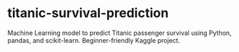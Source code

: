 # titanic-survival-prediction
Machine Learning model to predict Titanic passenger survival using Python, pandas, and scikit-learn. Beginner-friendly Kaggle project.
